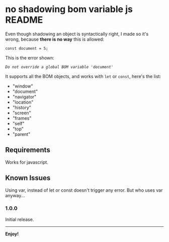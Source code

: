 # no shadowing bom variable js README

Even though shadowing an object is syntactically right, I made so it's wrong, because **there is no way** this is allowed:

`const document = 5;`

This is the error shown:

_`Do not override a global BOM variable 'document'`_

It supports all the BOM objects, and works with `let` or `const`, here's the list:

- "window"
- "document"
- "navigator"
- "location"
- "history"
- "screen"
- "frames"
- "self"
- "top"
- "parent"

## Requirements

Works for javascript.

## Known Issues

Using var, instead of let or const doesn't trigger any error. But who uses var anyway...

### 1.0.0

Initial release.

---

**Enjoy!**
